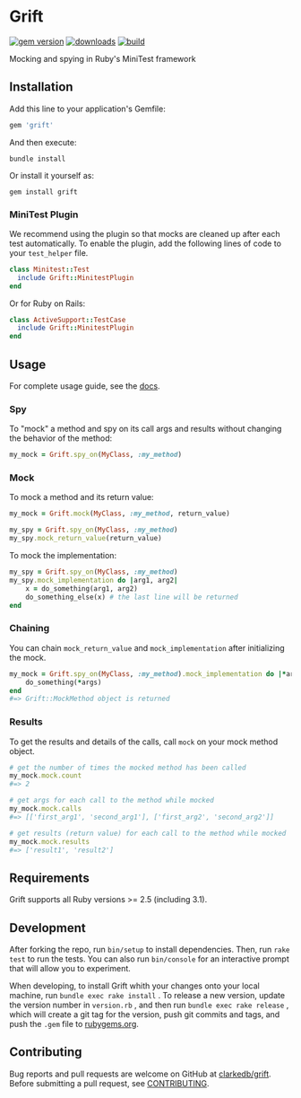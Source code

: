 # Grift

[![gem version](https://badge.fury.io/rb/grift.svg)](https://rubygems.org/gems/grift)
[![downloads](https://ruby-gem-downloads-badge.herokuapp.com/grift)](https://rubygems.org/gems/grift)
[![build](https://github.com/clarkedb/grift/actions/workflows/ci.yml/badge.svg)](https://github.com/clarkedb/grift/actions?query=workflow%3ACI)

Mocking and spying in Ruby's MiniTest framework

## Installation

Add this line to your application's Gemfile:

```ruby
gem 'grift'
```

And then execute:

```shell
bundle install
```

Or install it yourself as:

```shell
gem install grift
```

### MiniTest Plugin

We recommend using the plugin so that mocks are cleaned up after each test automatically. To enable the plugin, add the following lines of code to your `test_helper` file.

```ruby
class Minitest::Test
  include Grift::MinitestPlugin
end
```

Or for Ruby on Rails:

```ruby
class ActiveSupport::TestCase
  include Grift::MinitestPlugin
end
```

## Usage

For complete usage guide, see the [docs](https://clarkedb.github.io/grift/).

### Spy

To "mock" a method and spy on its call args and results without changing the behavior of the method:

```ruby
my_mock = Grift.spy_on(MyClass, :my_method)
```

### Mock

To mock a method and its return value:

```ruby
my_mock = Grift.mock(MyClass, :my_method, return_value)

my_spy = Grift.spy_on(MyClass, :my_method)
my_spy.mock_return_value(return_value)
```

To mock the implementation:

```ruby
my_spy = Grift.spy_on(MyClass, :my_method)
my_spy.mock_implementation do |arg1, arg2|
    x = do_something(arg1, arg2)
    do_something_else(x) # the last line will be returned
end
```

### Chaining

You can chain `mock_return_value` and `mock_implementation` after initializing the mock.

```ruby
my_mock = Grift.spy_on(MyClass, :my_method).mock_implementation do |*args|
    do_something(*args)
end
#=> Grift::MockMethod object is returned
```

### Results

To get the results and details of the calls, call `mock` on your mock method object.

```ruby
# get the number of times the mocked method has been called
my_mock.mock.count
#=> 2

# get args for each call to the method while mocked
my_mock.mock.calls
#=> [['first_arg1', 'second_arg1'], ['first_arg2', 'second_arg2']]

# get results (return value) for each call to the method while mocked
my_mock.mock.results
#=> ['result1', 'result2']
```

## Requirements

Grift supports all Ruby versions >= 2.5 (including 3.1).

## Development

After forking the repo, run `bin/setup` to install dependencies. Then, run `rake test` to run the tests. You can also run `bin/console` for an interactive prompt that will allow you to experiment.

When developing, to install Grift whith your changes onto your local machine, run `bundle exec rake install` . To release a new version, update the version number in `version.rb` , and then run `bundle exec rake release` , which will create a git tag for the version, push git commits and tags, and push the `.gem` file to [rubygems.org](https://rubygems.org).

## Contributing

Bug reports and pull requests are welcome on GitHub at [clarkedb/grift](https://github.com/clarkedb/grift). Before submitting a pull request, see [CONTRIBUTING](.github/CONTRIBUTING.md).
